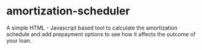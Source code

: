 amortization-scheduler
======================

A simple HTML - Javascript based tool to calculate the amortization schedule and add prepayment options to see how it affects the outcome of your loan.
